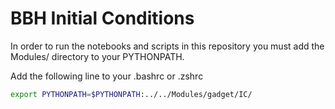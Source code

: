 # BBH Initial Conditions

In order to run the notebooks and scripts in this repository you must add the Modules/ directory to your PYTHONPATH.

Add the following line to your .bashrc or .zshrc
```bash
export PYTHONPATH=$PYTHONPATH:../../Modules/gadget/IC/
```
